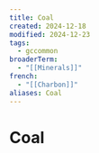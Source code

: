 ```yaml
---
title: Coal
created: 2024-12-18
modified: 2024-12-23
tags:
  - gccommon
broaderTerm:
  - "[[Minerals]]"
french:
  - "[[Charbon]]"
aliases: Coal
---
```

# Coal
